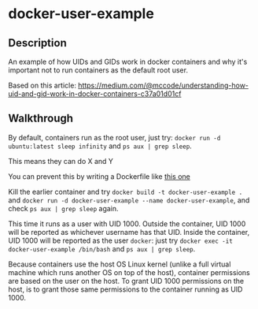 # docker-user-example

## Description

An example of how UIDs and GIDs work in docker containers and why it's
important not to run containers as the default root user.

Based on this article:
https://medium.com/@mccode/understanding-how-uid-and-gid-work-in-docker-containers-c37a01d01cf

## Walkthrough

By default, containers run as the root user, just try: `docker run -d
ubuntu:latest sleep infinity` and `ps aux | grep sleep`.

This means they can do X and Y

You can prevent this by writing a Dockerfile like [this one](Dockerfile)

Kill the earlier container and try `docker build -t docker-user-example .` and
`docker run -d docker-user-example --name docker-user-example`, and check `ps
aux | grep sleep` again.

This time it runs as a user with UID 1000. Outside the container, UID 1000 will be
reported as whichever username has that UID. Inside the container, UID 1000
will be reported as the user `docker`: just try `docker exec -it
docker-user-example /bin/bash` and `ps aux | grep sleep`.

Because containers use the host OS Linux kernel (unlike a full virtual machine
which runs another OS on top of the host), container permissions are based on
the user on the host. To grant UID 1000 permissions on the host, is to grant
those same permissions to the container running as UID 1000.

